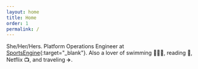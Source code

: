 ```yaml
---
layout: home
title: Home
order: 1
permalink: /
---
```


She/Her/Hers. Platform Operations Engineer at [SportsEngine](https://www.sportsengine.com/solutions/){:target="_blank"}. Also a lover of swimming 🏊🏻‍♀️, reading 📖, Netflix 📺, and traveling ✈️.
